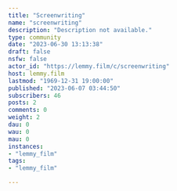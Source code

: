```yaml
---
title: "Screenwriting" 
name: "screenwriting"
description: "Description not available."
type: community
date: "2023-06-30 13:13:38"
draft: false
nsfw: false
actor_id: "https://lemmy.film/c/screenwriting"
host: lemmy.film
lastmod: "1969-12-31 19:00:00"
published: "2023-06-07 03:44:50"
subscribers: 46
posts: 2
comments: 0
weight: 2
dau: 0
wau: 0
mau: 0
instances:
- "lemmy_film"
tags: 
- "lemmy_film"

---
```

